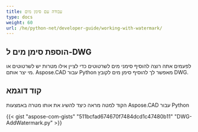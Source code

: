 ```yaml
---
title: עבודה עם סימן מים
type: docs
weight: 60
url: /he/python-net/developer-guide/working-with-watermark/
---
```


## **הוספת סימן מים ל-DWG**

לפעמים אתה רוצה להוסיף סימני מים לשרטוטים כדי לציין אילו מטרות יש לשרטוטים או מי יצר אותם. Aspose.CAD עבור Python מאפשר לך להוסיף סימן מים לקובץ DWG.

## קוד דוגמא

הקוד למטה מראה כיצד להשיג את אותו מטרה באמצעות Aspose.CAD עבור Python

{{< gist "aspose-com-gists" "511bcfad674670f7484dcd1c47480b11" "DWG-AddWatermark.py" >}}
